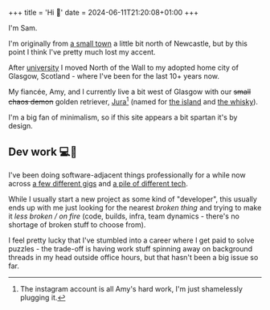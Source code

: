 +++
title = 'Hi :wave:'
date = 2024-06-11T21:20:08+01:00
+++

I'm Sam.

I'm originally from [a small town](https://en.wikipedia.org/wiki/Bedlington) a little bit north of Newcastle, but by this point I think I've pretty much lost my accent.

After [university](https://www.ncl.ac.uk/computing/) I moved North of the Wall to my adopted home city of Glasgow, Scotland - where I've been for the last 10+ years now.

My fiancée, Amy, and I currently live a bit west of Glasgow with our ~~small chaos demon~~ golden retriever, [Jura](https://www.instagram.com/jura_the_golden/)[^1] (named for [the island](https://en.wikipedia.org/wiki/Jura,_Scotland) and [the whisky](https://en.wikipedia.org/wiki/Jura_distillery)).

I'm a big fan of minimalism, so if this site appears a bit spartan it's by design.

## Dev work :computer::monkey:

I've been doing software-adjacent things professionally for a while now across [a few different gigs](/experience) and [a pile of different tech](/skills).

While I usually start a new project as some kind of "developer", this usually ends up with me just looking for the nearest *broken thing* and trying to make it *less broken / on fire* (code, builds, infra, team dynamics - there's no shortage of broken stuff to choose from).

I feel pretty lucky that I've stumbled into a career where I get paid to solve puzzles - the trade-off is having work stuff spinning away on background threads in my head outside office hours, but that hasn't been a big issue so far.

<!--
`TODO`
## AFK :keyboard:

### :open_book:

### :airplane:

### :tv:

### :film_projector:
-->

[^1]: The instagram account is all Amy's hard work, I'm just shamelessly plugging it.
